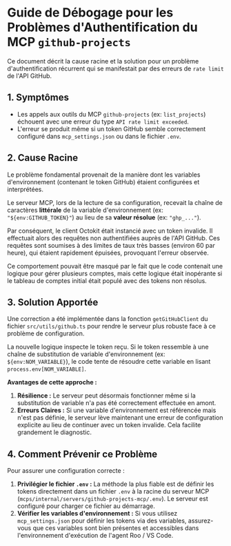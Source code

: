 # Guide de Débogage pour les Problèmes d'Authentification du MCP `github-projects`

Ce document décrit la cause racine et la solution pour un problème d'authentification récurrent qui se manifestait par des erreurs de `rate limit` de l'API GitHub.

## 1. Symptômes

- Les appels aux outils du MCP `github-projects` (ex: `list_projects`) échouent avec une erreur du type `API rate limit exceeded`.
- L'erreur se produit même si un token GitHub semble correctement configuré dans `mcp_settings.json` ou dans le fichier `.env`.

## 2. Cause Racine

Le problème fondamental provenait de la manière dont les variables d'environnement (contenant le token GitHub) étaient configurées et interprétées.

Le serveur MCP, lors de la lecture de sa configuration, recevait la chaîne de caractères **littérale** de la variable d'environnement (ex: `"${env:GITHUB_TOKEN}"`) au lieu de sa **valeur résolue** (ex: `"ghp_..."`).

Par conséquent, le client Octokit était instancié avec un token invalide. Il effectuait alors des requêtes non authentifiées auprès de l'API GitHub. Ces requêtes sont soumises à des limites de taux très basses (environ 60 par heure), qui étaient rapidement épuisées, provoquant l'erreur observée.

Ce comportement pouvait être masqué par le fait que le code contenait une logique pour gérer plusieurs comptes, mais cette logique était inopérante si le tableau de comptes initial était populé avec des tokens non résolus.

## 3. Solution Apportée

Une correction a été implémentée dans la fonction `getGitHubClient` du fichier `src/utils/github.ts` pour rendre le serveur plus robuste face à ce problème de configuration.

La nouvelle logique inspecte le token reçu. Si le token ressemble à une chaîne de substitution de variable d'environnement (ex: `${env:NOM_VARIABLE}`), le code tente de résoudre cette variable en lisant `process.env[NOM_VARIABLE]`.

**Avantages de cette approche :**
1.  **Résilience :** Le serveur peut désormais fonctionner même si la substitution de variable n'a pas été correctement effectuée en amont.
2.  **Erreurs Claires :** Si une variable d'environnement est référencée mais n'est pas définie, le serveur lève maintenant une erreur de configuration explicite au lieu de continuer avec un token invalide. Cela facilite grandement le diagnostic.

## 4. Comment Prévenir ce Problème

Pour assurer une configuration correcte :

1.  **Privilégier le fichier `.env` :** La méthode la plus fiable est de définir les tokens directement dans un fichier `.env` à la racine du serveur MCP (`mcps/internal/servers/github-projects-mcp/.env`). Le serveur est configuré pour charger ce fichier au démarrage.
2.  **Vérifier les variables d'environnement :** Si vous utilisez `mcp_settings.json` pour définir les tokens via des variables, assurez-vous que ces variables sont bien présentes et accessibles dans l'environnement d'exécution de l'agent Roo / VS Code.

